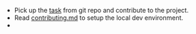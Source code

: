 * Pick up the [task](https://github.com/ttestman4/refapp1/issues) from git repo and contribute to the project.
* Read [contributing.md](https://github.com/ttestman4/refapp1/blob/master/contributing.md) to setup the local dev environment.
* 

